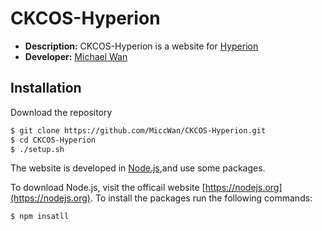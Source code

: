 # CKCOS-Hyperion


* **Description:** CKCOS-Hyperion is a website for [Hyperion](https://www.facebook.com/ckcoshyperion/)
* **Developer:** [Michael Wan](https://www.facebook.com/micc.wan.96)

## Installation
Download the repository

```bash
$ git clone https://github.com/MiccWan/CKCOS-Hyperion.git
$ cd CKCOS-Hyperion
$ ./setup.sh 
```
The website is developed in [Node.js](https://nodejs.org),and use some packages.

To download Node.js, visit the officail website [https://nodejs.org](https://nodejs.org).
To install the packages run the following commands:

```bash
$ npm insatll
```
